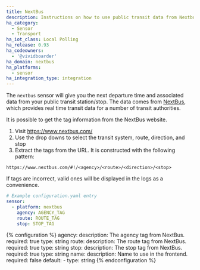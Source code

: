 ```yaml
---
title: NextBus
description: Instructions on how to use public transit data from Nextbus in Home Assistant.
ha_category:
  - Sensor
  - Transport
ha_iot_class: Local Polling
ha_release: 0.93
ha_codeowners:
  - '@vividboarder'
ha_domain: nextbus
ha_platforms:
  - sensor
ha_integration_type: integration
---
```


The `nextbus` sensor will give you the next departure time and associated data from your public transit station/stop. The data comes from [NextBus](https://www.nextbus.com), which provides real time transit data for a number of transit authorities.

It is possible to get the tag information from the NextBus website.

  1. Visit https://www.nextbus.com/
  2. Use the drop downs to select the transit system, route, direction, and stop
  3. Extract the tags from the URL. It is constructed with the following pattern:

    https://www.nextbus.com/#!/<agency>/<route>/<direction>/<stop>

If tags are incorrect, valid ones will be displayed in the logs as a
convenience.

```yaml
# Example configuration.yaml entry
sensor:
  - platform: nextbus
    agency: AGENCY_TAG
    route: ROUTE_TAG
    stop: STOP_TAG
```

{% configuration %}
agency:
  description: The agency tag from NextBus.
  required: true
  type: string
route:
  description: The route tag from NextBus.
  required: true
  type: string
stop:
  description: The stop tag from NextBus.
  required: true
  type: string
name:
  description: Name to use in the frontend.
  required: false
  default: <Agency> - <Route>
  type: string
{% endconfiguration %}

